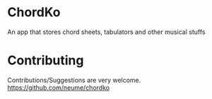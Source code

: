 # ChordKo
An app that stores chord sheets, tabulators and other musical stuffs

# Contributing
  Contributions/Suggestions are very welcome. https://github.com/neume/chordko
